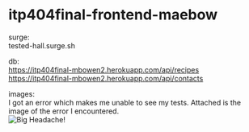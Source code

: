 # itp404final-frontend-maebow

surge:  
tested-hall.surge.sh   

db:  
https://itp404final-mbowen2.herokuapp.com/api/recipes   
https://itp404final-mbowen2.herokuapp.com/api/contacts   

images:  
I got an error which makes me unable to see my tests. Attached is the image of the error I encountered.   
![Big Headache!](/desktop/testingError.jpg "Ugh")
